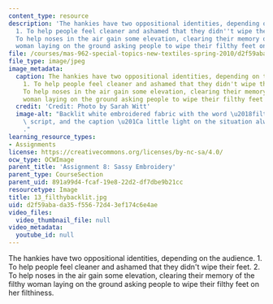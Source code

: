 ```yaml
---
content_type: resource
description: 'The hankies have two oppositional identities, depending on the audience.
  1. To help people feel cleaner and ashamed that they didn''t wipe their feet. 2.
  To help noses in the air gain some elevation, clearing their memory of the filthy
  woman laying on the ground asking people to wipe their filthy feet on her filthiness. '
file: /courses/mas-962-special-topics-new-textiles-spring-2010/d2f59abada35f55672d43ef174c6e4ae_13_filthybacklit.jpg
file_type: image/jpeg
image_metadata:
  caption: The hankies have two oppositional identities, depending on the audience.
    1. To help people feel cleaner and ashamed that they didn't wipe their feet. 2.
    To help noses in the air gain some elevation, clearing their memory of the filthy
    woman laying on the ground asking people to wipe their filthy feet on her filthiness.
  credit: 'Credit: Photo by Sarah Witt'
  image-alt: "Backlit white embroidered fabric with the word \u2018filthy\u2019 in\
    \ script, and the caption \u201Ca little light on the situation always helps.\u201D\
    ."
learning_resource_types:
- Assignments
license: https://creativecommons.org/licenses/by-nc-sa/4.0/
ocw_type: OCWImage
parent_title: 'Assignment 8: Sassy Embroidery'
parent_type: CourseSection
parent_uid: 891a99d4-fcaf-19e8-22d2-df7dbe9b21cc
resourcetype: Image
title: 13_filthybacklit.jpg
uid: d2f59aba-da35-f556-72d4-3ef174c6e4ae
video_files:
  video_thumbnail_file: null
video_metadata:
  youtube_id: null
---
```

The hankies have two oppositional identities, depending on the audience. 1. To help people feel cleaner and ashamed that they didn't wipe their feet. 2. To help noses in the air gain some elevation, clearing their memory of the filthy woman laying on the ground asking people to wipe their filthy feet on her filthiness. 